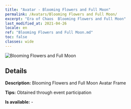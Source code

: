 ```yaml
---
title: "Avatar - Blooming Flowers and Full Moon"
permalink: /Avatars/Blooming Flowers and Full Moon/
excerpt: "Era of Chaos  Blooming Flowers and Full Moon"
last_modified_at: 2021-04-26
locale: en
ref: "Blooming Flowers and Full Moon.md"
toc: false
classes: wide
---
```

 ![Blooming Flowers and Full Moon](/images/a/avatarFrame_32.png)

## Details

 **Description:** Blooming Flowers and Full Moon Avatar Frame 

 **Tips:** Obtained through event participation 

 **Is available:**  - 

